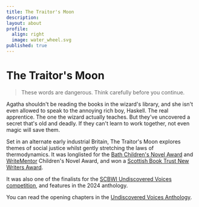 ```yaml
---
title: The Traitor's Moon
description: 
layout: about
profile:
  align: right
  image: water_wheel.svg
published: true
---
```


# The Traitor's Moon

> These words are dangerous. Think carefully before you continue.

Agatha shouldn't be reading the books in the wizard's library, and she isn't even allowed to speak to the annoying rich boy, Haskell. The real apprentice. The one the wizard actually teaches. But they've uncovered a secret that's old and deadly. If they can't learn to work together, not even magic will save them.

Set in an alternate early industrial Britain, The Traitor's Moon explores themes of social justice whilst gently stretching the laws of thermodynamics. It was longlisted for the [Bath Children's Novel Award](https://bathnovelaward.co.uk/childrens-novel-award/) and [WriteMentor](https://write-mentor.com/) Children's Novel Award, and won a [Scottish Book Trust New Writers Award](https://www.scottishbooktrust.com/writing-and-authors/new-writers-awards/this-years-new-writers).

It was also one of the finalists for the [SCBWI Undiscovered Voices competition](https://www.undiscoveredvoices.com/?page_id=1106), and features in the 2024 anthology.

You can read the opening chapters in the [Undiscovered Voices Anthology](https://www.undiscoveredvoices.com/wp-content/uploads/2024/01/UV2024_Ebook.pdf).